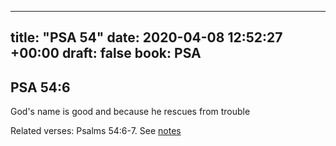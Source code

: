 
---
title: "PSA 54"
date: 2020-04-08 12:52:27 +00:00
draft: false
book: PSA
---

## PSA 54:6

God's name is good and because he rescues from trouble

Related verses: Psalms 54:6-7. See [notes](https://my.bible.com/notes/3403210849975525420)

